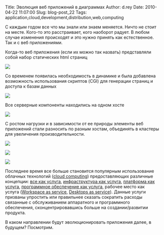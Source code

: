 Title: Эволюция веб приложений в диаграммах
Author: d.rey
Date: 2010-04-22 11:07:00
Slug: blog-post_22
Tags: application,cloud,development,distribution,web,computing

С каждым годом все что мы знали или знаем меняется. Ничто не стоит на месте. Кого-то это расстраивает, кого наоборот радует. В любом случае изменения происходят и это нужно принять как естественное. Так и с веб приложениями. 

Когда-то веб приложения (если их можно так назвать) представляли собой набор статических html страниц

![](http://3.bp.blogspot.com/_XzhxWqanLlk/S9AB0t82s2I/AAAAAAAAAIA/FPD3LQDMjdM/s400/static_pages.png)

Со временем появилась необходимость в динамике и была добавлена возможность использования скриптов (CGI) для генерации страниц и доступа к базам данных

![](http://2.bp.blogspot.com/_XzhxWqanLlk/S9AB_36ALbI/AAAAAAAAAII/tyankOxWa5s/s400/scripts.png)

Все серверные компоненты находились на одном хосте

![](http://3.bp.blogspot.com/_XzhxWqanLlk/S9ACFFVASsI/AAAAAAAAAIQ/G12z-vZ-O0I/s200/one_host.png)

С ростом нагрузки и в зависимости от ее природы элементы веб приложений стали разносить по разным хостам, объединять в кластеры для увеличения производительности.

![](http://1.bp.blogspot.com/_XzhxWqanLlk/S9ACSrKg_dI/AAAAAAAAAIY/BPZJgsgFSY4/s320/distributed_db.png)

![](http://3.bp.blogspot.com/_XzhxWqanLlk/S9ACZFbk2oI/AAAAAAAAAIg/daK0WdECg_Q/s320/distributed_web_applications.png)

![](http://3.bp.blogspot.com/_XzhxWqanLlk/S9ACc-atFcI/AAAAAAAAAIo/Pd4jwk8gvRg/s200/all_distributed.png)

Последнее время все больше становится популярным использование облачных технологий ([cloud computing](http://en.wikipedia.org/wiki/Cloud_computing)) предоставляющих различные концепции: [все как услуга](http://ru.wikipedia.org/w/index.php?title=Everything_as_a_service), [инфраструктура как услуга](http://ru.wikipedia.org/wiki/Infrastructure_as_a_service), [платформа как услуга](http://ru.wikipedia.org/wiki/Platform_as_a_service), [программное обеспечение как услуга](http://ru.wikipedia.org/wiki/Software_as_a_service), рабочее место как услуга ([Workspace as service](http://ru.wikipedia.org/wiki/Workplace_as_a_service), [Desktops as service](http://ru.wikipedia.org/wiki/Desktops_as_a_service)). Данные услуги призваны упростить или правильнее сказать сократить расходы связанные с обслуживанием аппаратного и программного обеспечения, сконцентрировавшись больше на создании/развитии продукта. 

В каком направлении будут эволюционировать приложения далее, в будущем? Посмотрим.
